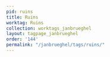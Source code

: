 ```yaml
---
pid: ruins
title: Ruins
worktag: Ruins
collection: worktags_janbrueghel
layout: tagpage_janbrueghel
order: '144'
permalink: "/janbrueghel/tags/ruins/"
---
```

